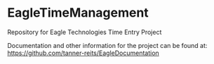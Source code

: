 # EagleTimeManagement
Repository for Eagle Technologies Time Entry Project

Documentation and other information for the project can be found at:
https://github.com/tanner-reits/EagleDocumentation
